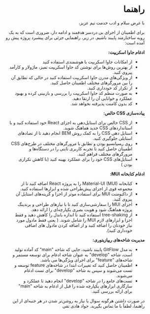 <div dir="rtl" style="text-align:right; padding:10px 20px">

# راهنما

با عرض سلام و ادب خدمت تیم عزیز،

برای اطمینان از اجرای بی دردسر هدفمند و ادامه دار، ضروری است که به یک رویه ساختارمند پایبند باشیم. در زیر، راهنمایی جزئی برای پیشبرد پروژه پیش رو آمده است:

**ادغام جاوا اسکریپت:**

- از امکانات جاوا اسکریپت با هوشمندی استفاده کنید
- از بهترین روش‌ها برای نوشتن کد جاوا اسکریپت تمیز، ماژولار و کارآمد پیروی کنید.
- از ویژگی‌های مدرن جاوا اسکریپت استفاده کنید در حالی که تطابق آن را بین مرورگرهای مختلف اطمینان حاصل کنید.
- از تکرار کد خودداری کنید.
- به صورت منظم کد جاوا اسکریپت را بررسی و بازبینی کرده و بهبود عملکرد و خوانایی آن را ارتقا دهید.
- کد بدون کامنت پذیرفته نخواهد شد.

**پیاده‌سازی CSS خالص:**

- از CSS خالص برای استایل‌دهی به اجزای React خود استفاده کنید و با استانداردهای CSS جدید هماهنگ شوید.
- استایل دهی CSS را به کمک روش‌ BEM انجام دهید تا از تضادهای استایلی جلوگیری کنید.
- روی ر‍‍‍‍سپانسیو بودن و تطابق با مرورگرهای مختلف در طرح‌های CSS اطمینان حاصل کنید تا تجربه کاربری ثابتی را در دستگاه‌ها و مرورگرهای مختلف فراهم کنید.
- استایل‌های CSS خود را برای عملکرد بهینه کنید (با کاهش تکراری بودن )

**ادغام کتابخانه MUI:**

- کتابخانه Material-UI (MUI) را به پروژه React اضافه کنید تا از مجموعه قوی از اجزای پیش‌طراحی شده و ابزارها استفاده کنید.
- از داکیومنت MUI برای استفاده موثر از اجزا و گزینه‌های استایل آن پیروی کنید.
- اجزای MUI را سفارشی‌سازی کنید تا با نیازهای طراحی و برندینگ پروژه هماهنگ شود و هویت بصری یکپارچه‌ای را ارائه دهد.
- از tree-shaking استفاده کنید تا اندازه باندل را کاهش دهید و فقط اجزا و ابزارهای لازم MUI را شامل شوند. ( یعنی فقط مادول مورد نیاز خودتان را اضافه کنید و از اضافه کردن مادول های اضافی خودداری کنید).

**مدیریت شاخه‌های ریپازیتوری:**

- به مدل GitFlow پایبند باشید، جایی که شاخه "main" کد آماده تولید است، شاخه "develop" به عنوان شاخه ادغام برای توسعه مستمر و شاخه‌های "feature" برای اجرای ویژگی‌ها می باشد.
- اطمینان حاصل کنید که تغییرات ابتدا در شاخه‌های feature توسعه و تست می‌شوند و سپس به شاخه "develop" برای تست ادغام می‌شوند.
- تست‌های جامع را در شاخه "develop" انجام دهید تا عملکرد و سازگاری ابزارهای یکپارچه شده را قبل از ادغام به شاخه "main" برای ارائه بررسی کنید.

در صورت داشتن هرگونه سوال یا نیاز به روشن‌تر شدن در هر جنبه‌ای از این راهنما، لطفاً با ما تماس بگیرید.
جواد هادی تقی

</div>
